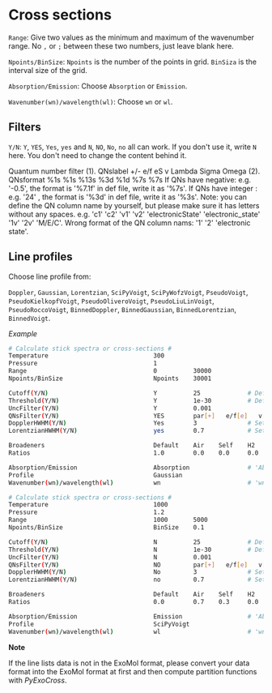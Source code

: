 Cross sections
==============

`Range`: Give two values as the minimum and maximum of the wavenumber range. No `,` or `;` between these two numbers, just leave blank here.

`Npoints/BinSize`: `Npoints` is the number of the points in grid. `BinSiza` is the interval size of the grid.

`Absorption/Emission`: Choose `Absorption` or `Emission`.

`Wavenumber(wn)/wavelength(wl)`: Choose `wn` or `wl`.

## **Filters**

`Y/N`: `Y`, `YES`, `Yes`, `yes` and `N`, `NO`, `No`, `no` all can work. If you don't use it, write `N` here. You don't need to change the content behind it.


Quantum number filter
(1). QNslabel                         +/-  e/f   eS    v     Lambda   Sigma    Omega
(2). QNsformat                        %1s  %1s   %13s  %3d   %1d      %7s      %7s
If QNs have negative: e.g. '-0.5', the format is '%7.1f' in def file, write it as '%7s'.
If QNs have integer : e.g. '24'  , the format is '%3d'   in def file, write it as '%3s'.
Note: you can define the QN column name by yourself, but please make sure it has letters without any spaces.
e.g. 'c1'  'c2'  'v1'  'v2'  'electronicState'  'electronic_state'  '1v'  '2v'  'M/E/C'.
Wrong format of the QN column nams: '1'   '2'   'electronic state'.


## Line profiles

Choose line profile from: 

`Doppler`, `Gaussian`, `Lorentzian`, `SciPyVoigt`, `SciPyWofzVoigt`, `PseudoVoigt`, `PseudoKielkopfVoigt`, `PseudoOliveroVoigt`, `PseudoLiuLinVoigt`, `PseudoRoccoVoigt`, `BinnedDoppler`, `BinnedGaussian`, `BinnedLorentzian`, `BinnedVoigt`.

*Example*

```bash
# Calculate stick spectra or cross-sections #
Temperature                             300
Pressure                                1
Range                                   0          30000
Npoints/BinSize                         Npoints    30001

Cutoff(Y/N)                             Y          25             # Default value 25
Threshold(Y/N)                          Y          1e-30          # Default value 1e-30
UncFilter(Y/N)                          Y          0.001
QNsFilter(Y/N)                          YES        par[+]   e/f[e]   v[0,1,2,3]
DopplerHWHM(Y/N)                        Yes        3              # Set Doppler HWHM as a constant
LorentzianHWHM(Y/N)                     yes        0.7            # Set Lorentzian HWHM as a constant

Broadeners                              Default    Air    Self    H2    He    CO2
Ratios                                  1.0        0.0    0.0     0.0   0.0   0.0

Absorption/Emission                     Absorption                # 'Absorption' or 'Emission'
Profile                                 Gaussian
Wavenumber(wn)/wavelength(wl)           wn                        # 'wn' or 'wl'
```

```bash
# Calculate stick spectra or cross-sections #
Temperature                             1000
Pressure                                1.2
Range                                   1000       5000
Npoints/BinSize                         BinSize    0.1

Cutoff(Y/N)                             N          25             # Default value 25
Threshold(Y/N)                          N          1e-30          # Default value 1e-30
UncFilter(Y/N)                          N          0.001
QNsFilter(Y/N)                          NO         par[+]   e/f[e]   v[0,1,2,3]
DopplerHWHM(Y/N)                        No         3              # Set Doppler HWHM as a constant
LorentzianHWHM(Y/N)                     no         0.7            # Set Lorentzian HWHM as a constant

Broadeners                              Default    Air    Self    H2    He    CO2
Ratios                                  0.0        0.7    0.3     0.0   0.0   0.0

Absorption/Emission                     Emission                  # 'Absorption' or 'Emission'
Profile                                 SciPyVoigt
Wavenumber(wn)/wavelength(wl)           wl                        # 'wn' or 'wl'
```

**Note**

If the line lists data is not in the ExoMol format, please convert your data format into the ExoMol format at first and then compute partition functions with *PyExoCross*.
